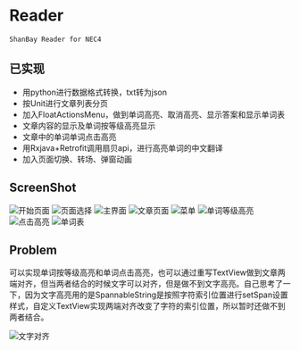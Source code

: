 # Reader
	ShanBay Reader for NEC4

## 已实现
* 用python进行数据格式转换，txt转为json
* 按Unit进行文章列表分页
* 加入FloatActionsMenu，做到单词高亮、取消高亮、显示答案和显示单词表
* 文章内容的显示及单词按等级高亮显示
* 文章中的单词单词点击高亮
* 用Rxjava+Retrofit调用扇贝api，进行高亮单词的中文翻译
* 加入页面切换、转场、弹窗动画

## ScreenShot
![开始页面](http://p1.bpimg.com/567571/0538352cae31be73.jpg)
![页面选择](http://p1.bpimg.com/567571/2170ac231d9fb8ec.jpg)
![主界面](http://p1.bpimg.com/567571/8cd0d5e3ae014e81.jpg)
![文章页面](http://p1.bpimg.com/567571/d30a877e2af39888.jpg)
![菜单](http://p1.bqimg.com/567571/f4dbfd9280226d75.jpg)
![单词等级高亮](http://p1.bqimg.com/567571/0d427f65ede392b3.jpg)
![点击高亮](http://p1.bqimg.com/567571/686943e02a0638ca.jpg)
![单词表](http://p1.bqimg.com/567571/8f66f757ba8e8399.jpg)

## Problem
  可以实现单词按等级高亮和单词点击高亮，也可以通过重写TextView做到文章两端对齐，但当两者结合的时候文字可以对齐，但是做不到文字高亮。自己思考了一下，因为文字高亮用的是SpannableString是按照字符索引位置进行setSpan设置样式，自定义TextView实现两端对齐改变了字符的索引位置，所以暂时还做不到两者结合。

![文字对齐](http://p1.bpimg.com/567571/c9b7e4500a379d04.jpg)

